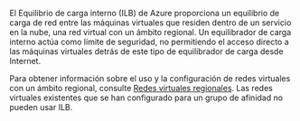 
El Equilibrio de carga interno (ILB) de Azure proporciona un equilibrio de carga de red entre las máquinas virtuales que residen dentro de un servicio en la nube, una red virtual con un ámbito regional. Un equilibrador de carga interno actúa como límite de seguridad, no permitiendo el acceso directo a las máquinas virtuales detrás de este tipo de equilibrador de carga desde Internet.

Para obtener información sobre el uso y la configuración de redes virtuales con un ámbito regional, consulte [Redes virtuales regionales](../articles/virtual-networks-migrate-to-regional-vnet.md). Las redes virtuales existentes que se han configurado para un grupo de afinidad no pueden usar ILB.

<!---HONumber=AcomDC_0224_2016-->
